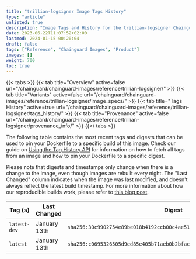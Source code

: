 ```yaml
---
title: "trillian-logsigner Image Tags History"
type: "article"
unlisted: true
description: "Image Tags and History for the trillian-logsigner Chainguard Image"
date: 2023-06-22T11:07:52+02:00
lastmod: 2024-01-15 00:20:04
draft: false
tags: ["Reference", "Chainguard Images", "Product"]
images: []
weight: 700
toc: true
---
```


{{< tabs >}}
{{< tab title="Overview" active=false url="/chainguard/chainguard-images/reference/trillian-logsigner/" >}}
{{< tab title="Variants" active=false url="/chainguard/chainguard-images/reference/trillian-logsigner/image_specs/" >}}
{{< tab title="Tags History" active=true url="/chainguard/chainguard-images/reference/trillian-logsigner/tags_history/" >}}
{{< tab title="Provenance" active=false url="/chainguard/chainguard-images/reference/trillian-logsigner/provenance_info/" >}}
{{</ tabs >}}

The following table contains the most recent tags and digests that can be used to pin your Dockerfile to a specific build of this image. Check our guide on [Using the Tag History API](/chainguard/chainguard-images/using-the-tag-history-api/) for information on how to fetch all tags from an image and how to pin your Dockerfile to a specific digest.

Please note that digests and timestamps only change when there is a change to the image, even though images are rebuilt every night. The "Last Changed" column indicates when the image was last modified, and doesn't always reflect the latest build timestamp. For more information about how our reproducible builds work, please refer to [this blog post](https://www.chainguard.dev/unchained/reproducing-chainguards-reproducible-image-builds).

| Tag (s)       | Last Changed | Digest                                                                    |
|---------------|--------------|---------------------------------------------------------------------------|
|  `latest-dev` | January 13th | `sha256:30c9902754e89be018b4192ccb00c4ae51d036bf346a4faadbf1fc65e1595e9a` |
|  `latest`     | January 13th | `sha256:c0695326505d9ed85e405b71aeb0b2bfacdbf2e049b8fa5d02d2685d90280b94` |


